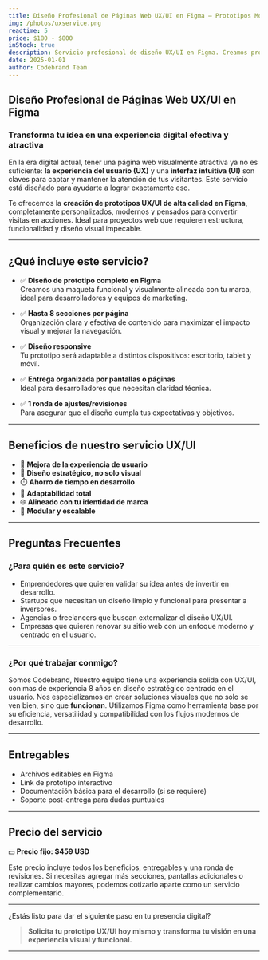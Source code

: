 ```yaml
---
title: Diseño Profesional de Páginas Web UX/UI en Figma – Prototipos Modernos y Eficientes
img: /photos/uxservice.png
readtime: 5
price: $180 - $800
inStock: true
description: Servicio profesional de diseño UX/UI en Figma. Creamos prototipos modernos, funcionales y adaptados a tus objetivos. Ideal para páginas web de hasta 10 secciones por pantalla. Precios según complejidad y número de pantallas.
date: 2025-01-01
author: Codebrand Team
---
```


## Diseño Profesional de Páginas Web UX/UI en Figma

### Transforma tu idea en una experiencia digital efectiva y atractiva

En la era digital actual, tener una página web visualmente atractiva ya no es suficiente: **la experiencia del usuario (UX)** y una **interfaz intuitiva (UI)** son claves para captar y mantener la atención de tus visitantes. Este servicio está diseñado para ayudarte a lograr exactamente eso.

Te ofrecemos la **creación de prototipos UX/UI de alta calidad en Figma**, completamente personalizados, modernos y pensados para convertir visitas en acciones. Ideal para proyectos web que requieren estructura, funcionalidad y diseño visual impecable.

---

## ¿Qué incluye este servicio?

- ✅ **Diseño de prototipo completo en Figma**  
  Creamos una maqueta funcional y visualmente alineada con tu marca, ideal para desarrolladores y equipos de marketing.

- ✅ **Hasta 8 secciones por página**  
  Organización clara y efectiva de contenido para maximizar el impacto visual y mejorar la navegación.

- ✅ **Diseño responsive**  
  Tu prototipo será adaptable a distintos dispositivos: escritorio, tablet y móvil.

- ✅ **Entrega organizada por pantallas o páginas**  
  Ideal para desarrolladores que necesitan claridad técnica.

- ✅ **1 ronda de ajustes/revisiones**  
  Para asegurar que el diseño cumpla tus expectativas y objetivos.

---

## Beneficios de nuestro servicio UX/UI

- 🚀 **Mejora de la experiencia de usuario**
- 🧠 **Diseño estratégico, no solo visual**
- ⏱️ **Ahorro de tiempo en desarrollo**
- 📱 **Adaptabilidad total**
- 🌐 **Alineado con tu identidad de marca**
- 🧩 **Modular y escalable**

---

## Preguntas Frecuentes

### ¿Para quién es este servicio?

- Emprendedores que quieren validar su idea antes de invertir en desarrollo.
- Startups que necesitan un diseño limpio y funcional para presentar a inversores.
- Agencias o freelancers que buscan externalizar el diseño UX/UI.
- Empresas que quieren renovar su sitio web con un enfoque moderno y centrado en el usuario.

---

### ¿Por qué trabajar conmigo?

Somos Codebrand, Nuestro equipo tiene una experiencia solida con UX/UI, con mas de experiencia 8 años en diseño estratégico centrado en el usuario. Nos especializamos en crear soluciones visuales que no solo se ven bien, sino que **funcionan**. Utilizamos Figma como herramienta base por su eficiencia, versatilidad y compatibilidad con los flujos modernos de desarrollo.

---

## Entregables

- Archivos editables en Figma
- Link de prototipo interactivo
- Documentación básica para el desarrollo (si se requiere)
- Soporte post-entrega para dudas puntuales

---

## Precio del servicio

💵 **Precio fijo: $459 USD**

Este precio incluye todos los beneficios, entregables y una ronda de revisiones. Si necesitas agregar más secciones, pantallas adicionales o realizar cambios mayores, podemos cotizarlo aparte como un servicio complementario.

---

¿Estás listo para dar el siguiente paso en tu presencia digital?

> **Solicita tu prototipo UX/UI hoy mismo y transforma tu visión en una experiencia visual y funcional.**

---

